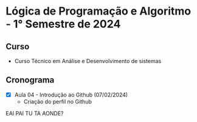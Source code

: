 <h1 align=''center''>
  Lógica de Programação e Algoritmo - 1° Semestre de 2024
</h1>

## Curso
- Curso Técnico em Análise e Desenvolvimento de sistemas

## Cronograma
- [x] Aula 04 - Introdução ao Github (07/02/2024)
   - Criação do perfil no Github


EAI PAI TU TA AONDE?

